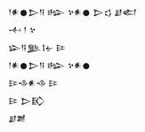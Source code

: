 <div class='block'>
<div class='line'>𒁹𒀭𒊹𒆕𒀀 𒈗 𒆳𒀭𒊹 𒆕𒌓 𒋗𒅗</div>
<div class='line'>𒋾 𒁹 𒆳</div>
<div class='line'>𒇽𒀀𒆥𒋙𒉡 𒄿</div>
<div class='line'>𒁹𒀭𒊹𒆕𒀀 𒈗 𒆳𒀭𒊹</div>
<div class='line'>𒄿𒈾𒀭𒈾 𒄿</div>
<div class='line'>𒄿 𒆕𒃼</div>
<div class='line'>𒋗𒋢</div>
</div>